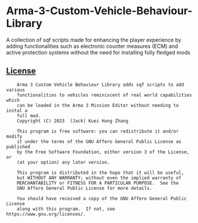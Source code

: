 # Arma-3-Custom-Vehicle-Behaviour-Library
A collection of sqf scripts made for enhancing the player experience by adding functionalities such as electronic counter measures (ECM) and active protection systems without the need for installing fully fledged mods

## [License](https://github.com/zhanjack822/Arma-3-Custom-Vehicle-Behaviour-Library/blob/master/LICENSE)
```
	Arma 3 Custom Vehicle Behaviour Library adds sqf scripts to add various
	functionalities to vehicles reminiscent of real world capabilities which
	can be loaded in the Arma 3 Mission Editor without needing to instal a
	full mod.
    Copyright (C) 2023  (Jack) Kuei Hung Zhang

    This program is free software: you can redistribute it and/or modify
    it under the terms of the GNU Affero General Public License as published
    by the Free Software Foundation, either version 3 of the License, or
    (at your option) any later version.

    This program is distributed in the hope that it will be useful,
    but WITHOUT ANY WARRANTY; without even the implied warranty of
    MERCHANTABILITY or FITNESS FOR A PARTICULAR PURPOSE.  See the
    GNU Affero General Public License for more details.

    You should have received a copy of the GNU Affero General Public License
    along with this program.  If not, see https://www.gnu.org/licenses/.
```